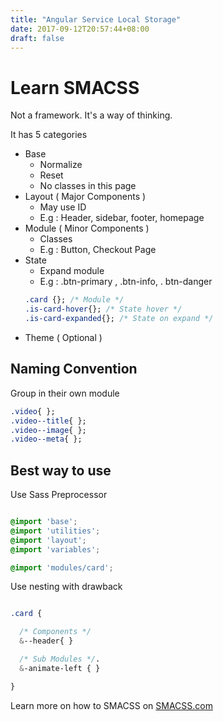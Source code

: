 ```yaml
---
title: "Angular Service Local Storage"
date: 2017-09-12T20:57:44+08:00
draft: false
---
```


# Learn SMACSS

Not a framework. It's a way of thinking.

It has 5 categories

* Base
  * Normalize
  * Reset
  * No classes in this page
* Layout ( Major Components )
  * May use ID
  * E.g : Header, sidebar, footer, homepage
* Module ( Minor Components )
  * Classes
  * E.g : Button, Checkout Page
* State
  * Expand module
  * E.g : .btn-primary , .btn-info, . btn-danger
  ```css
  .card {}; /* Module */
  .is-card-hover{}; /* State hover */
  .is-card-expanded{}; /* State on expand */
  ```
* Theme ( Optional )


## Naming Convention

Group in their own module

```css
.video{ };
.video--title{ };
.video--image{ };
.video--meta{ };

```


## Best way to use

Use Sass Preprocessor

```scss

@import 'base';
@import 'utilities';
@import 'layout';
@import 'variables';

@import 'modules/card';

```

Use nesting with drawback

```scss

.card {

  /* Components */
  &--header{ }

  /* Sub Modules */.
  &-animate-left { }

}


```

Learn more on how to SMACSS on [SMACSS.com](https://smacss.com)
